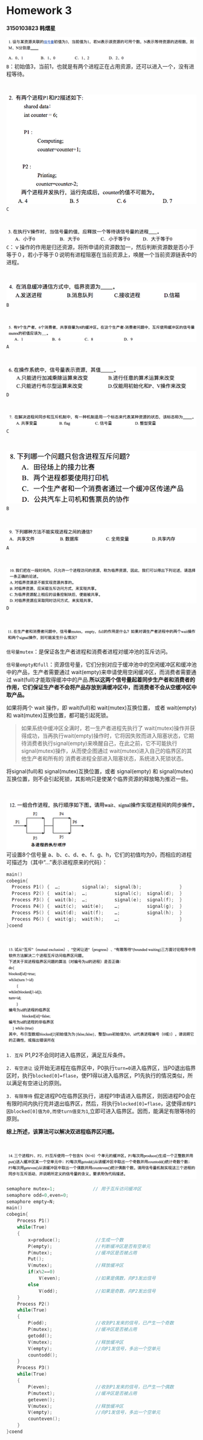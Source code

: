 # Homework 3

**3150103823 韩熠星**

![3-1](./image/hw3/3-1.png)
`B`：初始值3，当前1，也就是有两个进程正在占用资源，还可以进入一个，没有进程等待。

<br>

![3-2](./image/hw3/3-2.png)
`C`

<br>

![3-3](./image/hw3/3-3.png)
`C`：ｖ操作的作用是归还资源，将所申请的资源数加一，然后判断资源数是否小于等于０，若小于等于０说明有进程阻塞在当前资源上，唤醒一个当前资源链表中的进程。

<br>

![3-4](./image/hw3/3-4.png)
`B`

<br>

![3-5](./image/hw3/3-5.png)
`A`

<br>

![3-6](./image/hw3/3-6.png)
`D`

<br>

![3-7](./image/hw3/3-7.png)
`C`

<br>

![3-8](./image/hw3/3-8.png)
`B`

<br>

![3-9](./image/hw3/3-9.png)
`A`

<br>

![3-10](./image/hw3/3-10.png)
`D`

<br>

![3-11](./image/hw3/3-11.png)

`信号量mutex`：是保证各生产者进程和消费者进程对缓冲池的互斥访问。

`信号量empty和full`：资源信号量，它们分别对应于缓冲池中的空闲缓冲区和缓冲池中的产品，生产者需要通过 wait(empty)来申请使用空闲缓冲区，而消费者需要通过 wait(full)才能取得缓冲中的产品.**所以这两个信号量起着同步生产者和消费者的作用，它们保证生产者不会将产品存放到满缓冲区中，而消费者不会从空缓冲区中取产品。**

如果将两个 wait 操作，即 wait(full)和 wait(mutex)互换位置， 或者 wait(empty)和 wait(mutex)互换位置，都可能引起死锁。
>如果系统中缓冲区全满时，若一生产者进程先执行了 wait(mutex)操作并获得成功，当再执行wait(empty)操作时，它将因失败而进入阻塞状态，它期待消费者执行signal(empty)来唤醒自己，在此之前，它不可能执行signal(mutex)操作，从而使企图通过 wait(mutex)进入自己的临界区的其他生产者和所有的 消费者进程全部进入阻塞状态，系统进入死锁状态。

将signal(full)和 signal(mutex)互换位置，或者 signal(empty) 和 signal(mutex)互换位置，则不会引起死锁，其影响只是使某个临界资源的释放略为推迟一些。

<br>

![3-12](./image/hw3/3-12.png)
可设置8个信号量 a、b、c、d、e、f、g、h，它们的初值均为0，而相应的进程可描述为（其中“…”表示进程原来的代码）：

```c
main()
cobegin{
  Process P1() {  …;        signal(a);  signal(b);              }
  Process P2() {  wait(a);  …;          signal(c);  signal(d);  }
  Process P3() {  wait(b);  …;          signal(e);  signal(f);  }
  Process P4() {  wait(c);  wait(e);    …;          signal(g);  }
  Process P5() {  wait(d);  wait(f);    …;          signal(h);  }
  Process P6() {  wait(g);  wait(h);    …;                      }
}coend
```

<br>

![3-13](./image/hw3/3-13.png)

`1. 互斥`
P1,P2不会同时进入临界区，满足互斥条件。

`2. 有空进让`
设开始无进程在临界区中，P0执行`turn=0`进入临界区，当P0退出临界区时，执行`blocked[0]=flase`，使P1得以进入临界区，P1先执行的情况类似，所以满足有空进让的原则。

`3. 有限等待`
假定进程P0在临界区执行，进程P1申请进入临界区，则因进程P0会在有限时间内执行完并退出临界区，然后，将执行`blocked[0]=flase`，这使得`进程P1因blocked[0]值为0,而使turn值变为1`,立即可进入临界区。因而，能满足有限等待的原则。

**综上所述，该算法可以解决双进程临界区问题。**

<br>

![3-14](./image/hw3/3-14.png)

```c
semaphore mutex=1;              // 用于互斥访问缓冲区
semaphore odd=0,even=0;
semaphore empty=N;
main()
cobegin{
    Process P1()
    while(True)
    {
        x=produce();             //生成一个数
        P(empty);                //判断缓冲区是否有空单元
        P(mutex);                //缓冲区是否被占用
        Put();
        V(mutex);                //释放缓冲区
        if(x%2==0)
            V(even);             //如果是偶数，向P3发出信号
        else
            V(odd);              //如果是奇数，向P2发出信号
    }
    Process P2()
    while(True)
    {
        P(odd);                  //收到P1发来的信号，已产生一个奇数
        P(mutex);                //缓冲区是否被占用
        getodd();
        V(mutex);                //释放缓冲区
        V(empty);                //向P1发信号，多出一个空单元
        countodd();
    }
    Process P3()
    while(True)
    {
        P(even);                 //收到P1发来的信号，已产生一个偶数
        P(mutext);               //缓冲区是否被占用
        geteven();
        V(mutex);                //释放缓冲区
        V(empty);                //向P1发信号，多出一个空单元
        counteven();
    }
}coend
```

<br>


